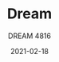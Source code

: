 ---
designer: "Pedrali R&D"
description: "Dream%20is%20a%20collection%20of%20barstools%20with%20compact%20dimensions%20and%20a%20slender%20silhouette%20that%20satisfy%20the%20contemporary%20furnishing%20needs.%20The%20barstool%20features%20central%20pedestal%2C%20steel%20round%20base%2C%20a%20die-cast%20aluminium%20footrest%20and%20an%20upholstered%20seat%20in%20fabric%2C%20leather%20or%20simil%20leather."
image_primary: "img/Dream_4816_zoom.jpg"
image_secondary: "../../../images/blank.png"
manufacturer: "Pedrali"
href: "https://www.pedrali.it/en/products/catalog/Stool-DREAM-4816/"
subtitle: "DREAM 4816"
tags: 
  - "Pedrali"
  - "stools"
title: "Dream"
category: "stools"
slug: "/manufacturers/pedrali/stools/pedrali-r-d-dream"
date: "2021-02-18"
---